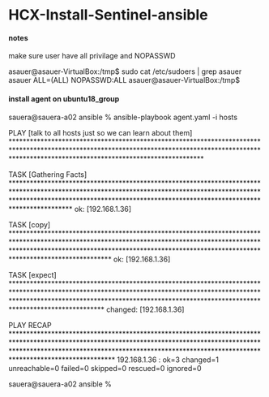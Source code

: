 # HCX-Install-Sentinel-ansible

#### notes ####
make sure user have all privilage and NOPASSWD 

asauer@asauer-VirtualBox:/tmp$ sudo cat /etc/sudoers | grep asauer
asauer ALL=(ALL) NOPASSWD:ALL
asauer@asauer-VirtualBox:/tmp$ 



#### install agent on ubuntu18_group ####

sauera@sauera-a02 ansible % ansible-playbook agent.yaml -i hosts

PLAY [talk to all hosts just so we can learn about them] *****************************************************************************************************************************************************************************************************

TASK [Gathering Facts] ***************************************************************************************************************************************************************************************************************************************
ok: [192.168.1.36]

TASK [copy] **************************************************************************************************************************************************************************************************************************************************
ok: [192.168.1.36]

TASK [expect] ************************************************************************************************************************************************************************************************************************************************
changed: [192.168.1.36]

PLAY RECAP ***************************************************************************************************************************************************************************************************************************************************
192.168.1.36               : ok=3    changed=1    unreachable=0    failed=0    skipped=0    rescued=0    ignored=0   

sauera@sauera-a02 ansible % 
